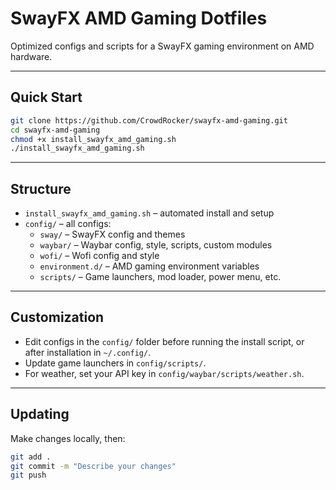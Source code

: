 # SwayFX AMD Gaming Dotfiles

Optimized configs and scripts for a SwayFX gaming environment on AMD hardware.

---

## Quick Start

```sh
git clone https://github.com/CrowdRocker/swayfx-amd-gaming.git
cd swayfx-amd-gaming
chmod +x install_swayfx_amd_gaming.sh
./install_swayfx_amd_gaming.sh
```

---

## Structure

- `install_swayfx_amd_gaming.sh` – automated install and setup
- `config/` – all configs:
    - `sway/` – SwayFX config and themes
    - `waybar/` – Waybar config, style, scripts, custom modules
    - `wofi/` – Wofi config and style
    - `environment.d/` – AMD gaming environment variables
    - `scripts/` – Game launchers, mod loader, power menu, etc.

---

## Customization

- Edit configs in the `config/` folder before running the install script, or after installation in `~/.config/`.
- Update game launchers in `config/scripts/`.
- For weather, set your API key in `config/waybar/scripts/weather.sh`.

---

## Updating

Make changes locally, then:

```sh
git add .
git commit -m "Describe your changes"
git push

